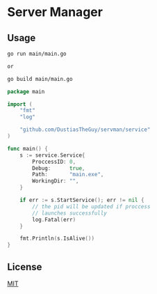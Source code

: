 # Server Manager

## Usage

```bash
go run main/main.go

or

go build main/main.go
```

```GO
package main

import (
	"fmt"
	"log"

	"github.com/DustiasTheGuy/servman/service"
)

func main() {
	s := service.Service{
		ProccessID: 0,
		Debug:      true,
		Path:       "main.exe",
		WorkingDir: "",
	}

	if err := s.StartService(); err != nil {
		// the pid will be updated if proccess
		// launches successfully
		log.Fatal(err)
	}

	fmt.Println(s.IsAlive())
}
```
## License
[MIT](https://choosealicense.com/licenses/mit/)